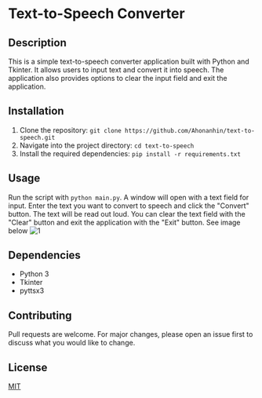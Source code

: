 # Text-to-Speech Converter

## Description
This is a simple text-to-speech converter application built with Python and Tkinter. It allows users to input text and convert it into speech. The application also provides options to clear the input field and exit the application.

## Installation
1. Clone the repository: `git clone https://github.com/Ahonanhin/text-to-speech.git`
2. Navigate into the project directory: `cd text-to-speech`
3. Install the required dependencies: `pip install -r requirements.txt`

## Usage
Run the script with `python main.py`. A window will open with a text field for input. Enter the text you want to convert to speech and click the "Convert" button. The text will be read out loud. You can clear the text field with the "Clear" button and exit the application with the "Exit" button. See image below
![1](https://github.com/Ahonanhin/Text_to_speech/assets/69763285/6ad0590b-4189-48fd-9bb8-3165199a2bd6)


## Dependencies
- Python 3
- Tkinter
- pyttsx3

## Contributing
Pull requests are welcome. For major changes, please open an issue first to discuss what you would like to change.

## License
[MIT](https://choosealicense.com/licenses/mit/)

